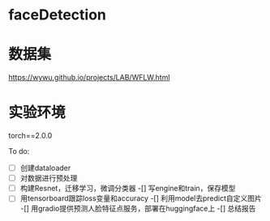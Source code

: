 # faceDetection
# 数据集
https://wywu.github.io/projects/LAB/WFLW.html

# 实验环境
torch==2.0.0

To do:
-[ ] 创建dataloader
-[ ] 对数据进行预处理
-[ ] 构建Resnet，迁移学习，微调分类器
-[] 写engine和train，保存模型
-[ ] 用tensorboard跟踪loss变量和accuracy 
-[] 利用model去predict自定义图片
-[] 用gradio提供预测人脸特征点服务，部署在huggingface上
-[] 总结报告